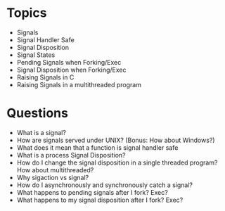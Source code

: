 # Topics
* Signals
* Signal Handler Safe
* Signal Disposition
* Signal States
* Pending Signals when Forking/Exec
* Signal Disposition when Forking/Exec
* Raising Signals in C
* Raising Signals in a multithreaded program

# Questions
* What is a signal?
* How are signals served under UNIX? (Bonus: How about Windows?)
* What does it mean that a function is signal handler safe
* What is a process Signal Disposition?
* How do I change the signal disposition in a single threaded program? How about multithreaded?
* Why sigaction vs signal?
* How do I asynchronously and synchronously catch a signal?
* What happens to pending signals after I fork? Exec?
* What happens to my signal disposition after I fork? Exec?